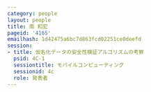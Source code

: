 ```yaml
---
category: people
layout: people
title: 南 和宏
pageid: '4165'
emailhash: 1d42475a6bc7d863fcd02251ce0deefd
session:
- title: 仮名化データの安全性検証アルゴリズムの考察
  psid: 4C-1
  sessiontitle: モバイルコンピューティング
  sessionid: 4c
  role: 発表者
---
```

